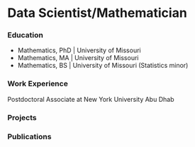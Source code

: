 # Data Scientist/Mathematician


### Education
- Mathematics, PhD | University of Missouri
- Mathematics, MA    | University of Missouri
- Mathematics, BS    | University of Missouri
(Statistics minor)   
### Work Experience
Postdoctoral Associate at New York University Abu Dhab

### Projects 
### Publications
